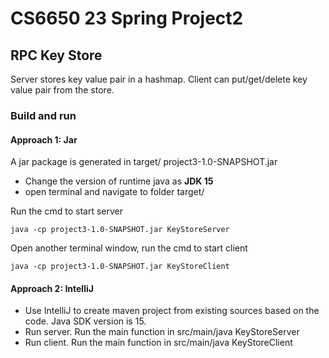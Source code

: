# CS6650 23 Spring Project2
## RPC Key Store
Server stores key value pair in a hashmap. Client can put/get/delete key value pair from the store.

### Build and run
#### Approach 1: Jar
A jar package is generated in target/ project3-1.0-SNAPSHOT.jar
- Change the version of runtime java as <b>JDK 15</b>
- open terminal and navigate to folder target/

Run the cmd to start server
```
java -cp project3-1.0-SNAPSHOT.jar KeyStoreServer
```

Open another terminal window, run the cmd to start client
```
java -cp project3-1.0-SNAPSHOT.jar KeyStoreClient
```


#### Approach 2: IntelliJ
- Use IntelliJ to create maven project from existing sources based on the code.
  Java SDK version is 15.
- Run server. Run the main function in src/main/java KeyStoreServer
- Run client. Run the main function in src/main/java KeyStoreClient